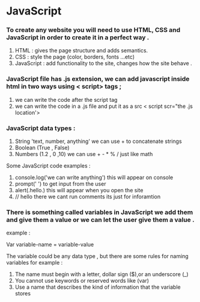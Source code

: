 # JavaScript

### To create any website you will need to use HTML, CSS and JavaScript in order  to create it in a perfect way .

1. HTML : gives the page structure and adds semantics.
2. CSS : style the page (color, borders, fonts ...etc)
3. JavaScript : add functionality to the site, changes how the site behave . 

### JavaScript file has .js extension, we can add javascript inside html in two ways using < script> tags ;
1. we can write the code after the script tag 
2. we can write the code in a .js file and put it as a src < script scr="the .js location'> 

### JavaScript data types :
1. String 'text, number, anything'  we can use + to concatenate strings 
2. Boolean (True , False)
3. Numbers (1.2 , 0 ,10) we can use + - * % / just like math 

Some JavaScript code examples : 
1. console.log('we can write anything') this will appear on console 
2. prompt('    ') to get input from the user 
3. alert(.hello.) this will appear when you open the site 
4. // hello there we cant run comments its just for inforamtion 

### There is something called variables in JavaScript we add them and give them a value or we can let the user give them a value .
example :

Var variable-name = variable-value

The variable could be any data type , but there are some rules for naming variables for example : 
1. The name must begin with
a letter, dollar sign ($),or an
underscore (_)
2. You cannot use keywords or
reserved words like (var)
3. Use a name that describes the
kind of information that the
variable stores